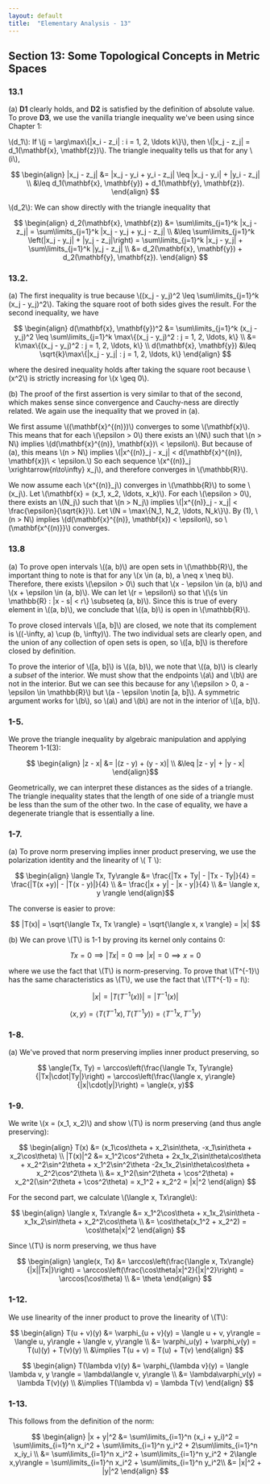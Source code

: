 ```yaml
---
layout: default
title:  "Elementary Analysis - 13"
---
```


## Section 13: Some Topological Concepts in Metric Spaces
### 13.1

(a) **D1** clearly holds, and **D2** is satisfied by the definition of
absolute value.  To prove **D3**, we use the vanilla triangle inequality
we've been using since Chapter 1:

\\(d_1\\): If \\(j = \arg\max\\{\|x_i - z_i\| : i = 1, 2, \ldots k\\}\\), then
\\(\|x_j - z_j\| = d_1(\mathbf{x}, \mathbf{z})\\).  The triangle inequality
tells us that for any \\(i\\),

$$
	\begin{align}
		|x_j - z_j| &= |x_j - y_i + y_i - z_j| \leq |x_j - y_i| + |y_i - z_j| \\
		&\leq d_1(\mathbf{x}, \mathbf{y}) + d_1(\mathbf{y}, \mathbf{z}).
	\end{align}
$$

\\(d_2\\): We can show directly with the triangle inequality that

$$
	\begin{align}
		d_2(\mathbf{x}, \mathbf{z}) &= \sum\limits_{j=1}^k |x_j - z_j|
			= \sum\limits_{j=1}^k |x_j - y_j + y_j - z_j| \\
		&\leq \sum\limits_{j=1}^k \left(|x_j - y_j| + |y_j - z_j|\right)
			= \sum\limits_{j=1}^k |x_j - y_j| + \sum\limits_{j=1}^k |y_j - z_j| \\
		&= d_2(\mathbf{x}, \mathbf{y}) + d_2(\mathbf{y}, \mathbf{z}).
	\end{align}
$$

### 13.2.

(a) The first inequality is true because
\\((x_j - y_j)^2 \leq \sum\limits_{j=1}^k (x_j - y_j)^2\\). Taking the square
root of both sides gives the result. For the second inequality, we have

$$
	\begin{align}
		d(\mathbf{x}, \mathbf{y})^2 &= \sum\limits_{j=1}^k (x_j - y_j)^2 
			\leq \sum\limits_{j=1}^k \max\{(x_j - y_j)^2 : j = 1, 2, \ldots, k\} \\
			&= k\max\{(x_j - y_j)^2 : j = 1, 2, \ldots, k\} \\
		d(\mathbf{x}, \mathbf{y}) &\leq 
			\sqrt{k}\max\{|x_j - y_j| : j = 1, 2, \ldots, k\}
	\end{align}
$$

where the desired inequality holds after taking the square root because
\\(x^2\\) is strictly increasing for \\(x \geq 0\\).

(b) The proof of the first assertion is very similar to that of the second, 
which makes sense since convergence and Cauchy-ness are directly related.
We again use the inequality that we proved in (a).

We first assume \\((\mathbf{x}^{(n)})\\) converges to some \\(\mathbf{x}\\).  
This means that for each \\(\epsilon > 0\\) there exists an \\(N\\) such that
\\(n > N\\) implies \\(d(\mathbf{x}^{(n)}, \mathbf{x})\\ < \epsilon\\).  But 
because of (a), this means \\(n > N\\) implies
\\(|x^{(n)}_j - x_j| < d(\mathbf{x}^{(n)}, \mathbf{x})\\ < \epsilon.\\) So
each sequence \\(x^{(n)}_j \xrightarrow{n\to\infty} x_j\\), and therefore 
converges in \\(\mathbb{R}\\).

We now assume each \\(x^{(n)}_j\\) converges in \\(\mathbb{R}\\) to some
\\(x_j\\). Let \\(\mathbf{x} = (x_1, x_2, \ldots, x_k)\\). For each
\\(\epsilon > 0\\), there exists an \\(N_j\\) such that \\(n > N_j\\)
implies \\(|x^{(n)}_j - x_j| < \frac{\epsilon}{\sqrt{k}}\\).  Let
\\(N = \max\\{N_1, N_2, \ldots, N_k\\}\\). By (1), \\(n > N\\) implies
\\(d(\mathbf{x}^{(n)}, \mathbf{x}) < \epsilon\\), so \\(\mathbf{x^{(n)}}\\)
converges.



### 13.8
(a) To prove open intervals \\((a, b)\\) are open sets in \\(\mathbb{R}\\), 
the important thing to note is that for any \\(x \in (a, b), a \neq x \neq b\\).
Therefore, there exists \\(\epsilon > 0\\) such that
\\(x - \epsilon \in (a, b)\\) and \\(x + \epsilon \in (a, b)\\). We can let
\\(r = \epsilon\\) so that
\\(\\{s \in \mathbb{R} : |x - s| < r\\} \subseteq (a, b)\\). Since this is
true of every element in \\((a, b)\\), we conclude that \\((a, b)\\) is 
open in \\(\mathbb{R}\\).

To prove closed intervals \\([a, b]\\) are closed, we note that its complement
is \\((-\infty, a) \cup (b, \infty)\\). The two individual sets are clearly
open, and the union of any collection of open sets is open, so \\([a, b]\\)
is therefore closed by definition.

To prove the interior of \\([a, b]\\) is \\((a, b)\\), we note that \\((a, b)\\)
is clearly a *subset* of the interior. We must show that the endpoints \\(a\\)
and \\(b\\) are not in the interior. But we can see this because for any
\\(\epsilon > 0, a - \epsilon \in \mathbb{R}\\)
but \\(a - \epsilon \notin [a, b]\\). A symmetric argument works for \\(b\\),
so \\(a\\) and \\(b\\) are not in the interior of \\([a, b]\\).

### 1-5.

We prove the triangle inequality by algebraic manipulation and applying Theorem 1-1(3):

$$ \begin{align} |z - x| &= |(z - y) + (y - x)| \\
	&\leq |z - y| + |y - x| \end{align}$$

Geometrically, we can interpret these distances as the sides of a triangle.
The triangle inequality states that the length of one side of a triangle must
be less than the sum of the other two. In the case of equality, we have a
degenerate triangle that is essentially a line.

### 1-7.

(a) To prove norm preserving implies inner product preserving, we use the
	polarization identity and the linearity of \\( T \\):

$$ \begin{align} \langle Tx, Ty\rangle &= \frac{|Tx + Ty| - |Tx - Ty|}{4} 
	= \frac{|T(x +y)| - |T(x - y)|}{4} \\ 
	&= \frac{|x + y| - |x - y|}{4} \\
	&= \langle x, y \rangle
\end{align}$$
	
The converse is easier to prove:

$$ |T(x)| = \sqrt{\langle Tx, Tx \rangle} = \sqrt{\langle x, x \rangle} = |x| $$

(b) We can prove \\(T\\) is 1-1 by proving its kernel only contains 0:

$$ Tx = 0 \implies |Tx| = 0 \implies |x| = 0 \implies x = 0 $$

where we use the fact that \\(T\\) is norm-preserving.  To prove that
\\(T^{-1}\\) has the same characteristics as \\(T\\), we use the fact that
\\(TT^{-1} = I\\):

$$ |x| = |T(T^{-1}(x))| = |T^{-1}(x)| $$

$$ \langle x, y\rangle = \langle T(T^{-1}x), T(T^{-1}y)\rangle = \langle T^{-1}x, T^{-1}y\rangle $$

### 1-8.

(a) We've proved that norm preserving implies inner product preserving, so

$$ \angle(Tx, Ty) = \arccos\left(\frac{\langle Tx, Ty\rangle}{|Tx|\cdot|Ty|}\right)
	= \arccos\left(\frac{\langle x, y\rangle}{|x|\cdot|y|}\right) = \angle(x, y)$$

### 1-9.
We write \\(x = (x_1, x_2)\\) and show \\(T\\) is norm preserving (and thus
angle preserving):

$$ \begin{align} T(x) &= (x_1\cos\theta + x_2\sin\theta, -x_1\sin\theta + x_2\cos\theta) \\
	|T(x)|^2 &= x_1^2\cos^2\theta + 2x_1x_2\sin\theta\cos\theta + x_2^2\sin^2\theta
		+ x_1^2\sin^2\theta -2x_1x_2\sin\theta\cos\theta + x_2^2\cos^2\theta \\
		&= x_1^2(\sin^2\theta + \cos^2\theta) + x_2^2(\sin^2\theta + \cos^2\theta)
		= x_1^2 + x_2^2 = |x|^2
\end{align}
$$

For the second part, we calculate \\(\langle x, Tx\rangle\\):

$$ \begin{align} \langle x, Tx\rangle &= x_1^2\cos\theta + x_1x_2\sin\theta
	- x_1x_2\sin\theta + x_2^2\cos\theta \\
	&= \cos\theta(x_1^2 + x_2^2) = \cos\theta|x|^2
	\end{align} $$

Since \\(T\\) is norm preserving, we thus have

$$ \begin{align} 
	\angle(x, Tx) &= \arccos\left(\frac{\langle x, Tx\rangle}{|x||Tx|}\right)
	= \arccos\left(\frac{\cos\theta|x|^2}{|x|^2}\right) = \arccos(\cos\theta) \\
	&= \theta
	\end{align} $$

### 1-12.
We use linearity of the inner product to prove the linearity of \\(T\\):

$$ \begin{align}
	T(u + v)(y) &= \varphi_{u + v}(y) = \langle u + v, y\rangle = \langle u, y\rangle
	+ \langle v, y\rangle \\ 
	&= \varphi_u(y) + \varphi_v(y) = T(u)(y) + T(v)(y) \\
	&\implies T(u + v) = T(u) + T(v)
	\end{align}
	$$

$$ \begin{align}
	T(\lambda v)(y) &= \varphi_{\lambda v}(y) = \langle \lambda v, y \rangle 
	= \lambda\langle v, y\rangle \\
	&= \lambda\varphi_v(y) = \lambda T(v)(y) \\
	&\implies T(\lambda v) = \lambda T(v)
\end{align} $$

### 1-13.

This follows from the definition of the norm:

$$ \begin{align} |x + y|^2 &= \sum\limits_{i=1}^n (x_i + y_i)^2 
	= \sum\limits_{i=1}^n x_i^2 + \sum\limits_{i=1}^n y_i^2 + 2\sum\limits_{i=1}^n x_iy_i \\
	&= \sum\limits_{i=1}^n x_i^2 + \sum\limits_{i=1}^n y_i^2
	+ 2\langle x,y\rangle = \sum\limits_{i=1}^n x_i^2 + \sum\limits_{i=1}^n y_i^2\\
	&= |x|^2 + |y|^2
\end{align} $$